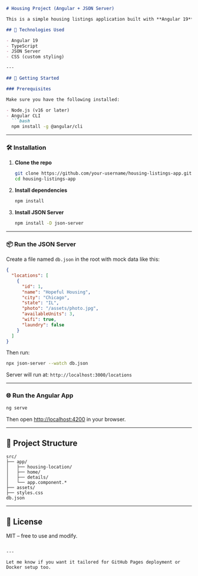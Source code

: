 ````markdown
# Housing Project (Angular + JSON Server)

This is a simple housing listings application built with **Angular 19** and powered by **JSON Server** to simulate a REST API backend.

## 🧰 Technologies Used

- Angular 19
- TypeScript
- JSON Server
- CSS (custom styling)

---

## 🚀 Getting Started

### Prerequisites

Make sure you have the following installed:

- Node.js (v16 or later)
- Angular CLI  
  ```bash
  npm install -g @angular/cli
````

---

### 🛠 Installation

1. **Clone the repo**

   ```bash
   git clone https://github.com/your-username/housing-listings-app.git
   cd housing-listings-app
   ```

2. **Install dependencies**

   ```bash
   npm install
   ```

3. **Install JSON Server**

   ```bash
   npm install -D json-server
   ```

---

### 📦 Run the JSON Server

Create a file named `db.json` in the root with mock data like this:

```json
{
  "locations": [
    {
      "id": 1,
      "name": "Hopeful Housing",
      "city": "Chicago",
      "state": "IL",
      "photo": "/assets/photo.jpg",
      "availableUnits": 3,
      "wifi": true,
      "laundry": false
    }
  ]
}
```

Then run:

```bash
npx json-server --watch db.json
```

Server will run at: `http://localhost:3000/locations`

---

### 🌐 Run the Angular App

```bash
ng serve
```

Then open [http://localhost:4200](http://localhost:4200) in your browser.

---

## 📁 Project Structure

```
src/
├── app/
│   ├── housing-location/
│   ├── home/
│   ├── details/
│   └── app.component.*
├── assets/
├── styles.css
db.json
```

---


## 📄 License

MIT – free to use and modify.

```

---

Let me know if you want it tailored for GitHub Pages deployment or Docker setup too.
```
